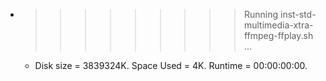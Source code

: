 * >>>>>>>>> Running inst-std-multimedia-xtra-ffmpeg-ffplay.sh ...
  * Disk size = 3839324K. Space Used = 4K. Runtime = 00:00:00:00.
